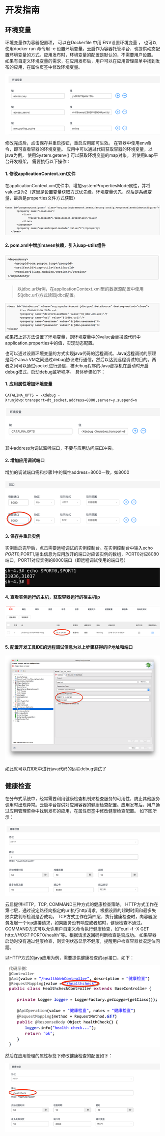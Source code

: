 # 开发指南

## 环境变量
环境变量作为容器配置项， 可以在Dockerfile 中用 ENV设置环境变量 ， 也可以使用docker run 命令用 -e 设置环境变量。云启作为容器托管平台，也提供动态配置环境变量的方式。应用发布时，环境变量的配置是默认的，不需要用户设置。 如果有自定义环境变量的需求，在应用发布后，用户可以在应用管理菜单中找到发布的应用，在属性页签中修改环境变量。

![image](images/development_guide_1.png)

修改完成后，点击保存并重启按钮，重启应用即可生效。 在容器中使用env命令，即可查看容器的环境变量。 应用中可以通过代码获取容器的环境变量，以java为例， 使用System.getenv() 可以获取环境变量的map对象。
若使用iuap平台开发框架， 需要执行以下操作：

#### 1.	修改applicationContext.xml文件
在applicationContext.xml文件中，增加systemPropertiesMode属性，并将value设为2（这里是设置变量获取方式优先级，环境变量优先，然后是系统变量，最后是properties文件方式获取）

![image](images/development_guide_2.png)
#### 2.	pom.xml中增加maven依赖，引入iuap-utils组件
![image](images/development_guide_3.png)
> 以jdbc.url为例，在applicationContext.xml里的数据源配置中使用${jdbc.url}方式读取jdbc配置。

![image](images/development_guide_4.png)
如果按上述方法设置了环境变量，则环境变量中的value会替换源代码中application.properties中的值，实现动态配置。

也可以通过设置环境变量的方式实现java代码的远程调试。Java远程调试的原理是两个Java VM之间通过debug协议进行通信，然后以达到远程调试的目的。两者之间可以通过socket进行通信，被debug程序的Java虚拟机在启动时开启debug模式，启动debug监听程序。
具体步骤如下：

#### 1.	应用属性增加环境变量
```
CATALINA_OPTS = -Xdebug -Xrunjdwp:transport=dt_socket,address=8000,server=y,suspend=n
```
![image](images/development_guide_5.png)

其中address为调试监听端口，不要与应用访问端口冲突。

#### 2.	增加应用调试端口

增加的调试端口需和步骤1中的属性address=8000一致，如8000

![image](images/development_guide_6.png)
#### 3.	保存并重启实例

实例重启完毕后，点击需要远程调试的实例控制台。在实例控制台中输入echo $PORT0,$PORT1,输出信息为应用放开的端口对应该实例的数组，PORT0对应8080端口，PORT1对应实例的8000端口（即远程调试使用的端口号）

![image](images/development_guide_7.png)

#### 4.	查看实例运行的主机，获取容器运行的宿主机ip
![image](images/development_guide_8.png)

#### 5.	配置开发工具IDE的远程调试信息为以上步骤获得的IP地址和端口
![image](images/development_guide_9.png)

如此就可以在IDE中进行java代码的远程debug调试了

## 健康检查

在分布式系统中，经常需要利用健康检查机制来检查服务的可用性，防止其他服务调用时出现异常。云启平台提供对应用容器的健康检查配置。应用发布后，用户通过应用管理菜单中找到发布的应用，在属性页签中修改健康检查配置。
如下图所示：

![image](images/development_guide_10.png)

云启提供HTTP，TCP, COMMAND三种方式的健康检查策略。
HTTP方式工作在第七层，通过设定路径向指定的url执行http请求，根据设置的超时时间和最多失败次数判断检测是否成功。 TCP方式工作在第四层，执行健康检查时，向容器服务发起一个tcp连接请求，如果服务没有响应或者超时，健康检查不通过。COMMAND方式可以允许用户自定义命令执行健康检查，如“curl -f -X GET http://$HOST:$PORT0/health”等。根据请求返回码判断检查是否成功。
如果容器启动时没有通过健康检查，则实例状态显示不健康，提醒用户检查容器状况定位问题。

以HTTP方式的java应用为例，需要提供健康检查的api接口，如下：

![image](images/development_guide_11.png)

然后在应用管理的属性标签下修改健康检查的配置如下：

![image](images/development_guide_12.png)